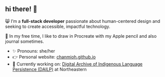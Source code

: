 ## hi there! 👋

😸 I’m a **full-stack developer** passionate about human-centered design and seeking to create accessible, impactful technology.

🎨 In my free time, I like to draw in Procreate with my Apple pencil and also journal sometimes.

- ✨ Pronouns: she/her
- 👉 Personal website: [chanmioh.github.io](https://chanmioh.github.io/)
- 📌 Currently working on: [Digital Archive of Indigenous Language Persistence (DAILP)](https://dailp.northeastern.edu/) at Northeastern
